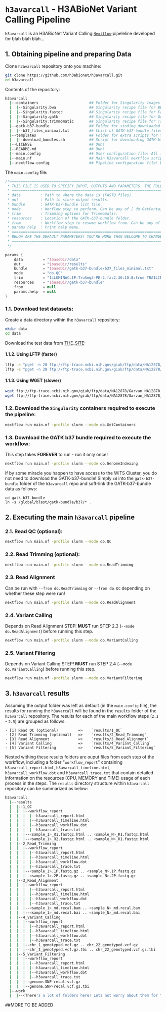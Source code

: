 # `h3avarcall` - H3ABioNet Variant Calling Pipeline
`h3avarcall` is an H3ABioNet Variant Calling [```Nextflow```](https://www.nextflow.io/) pipeleline developed for blah blah blah...

## 1. Obtaining pipeline and preparing Data
Clone `h3avarcall` repository onto you machine:
```bash
git clone https://github.com/h3abionet/h3avarcall.git
cd h3avarcall
```
Contents of the repository:
```bash
h3avarcall
  |--containers                       ## Folder for Singularity images and recipes (in case you want to build yourself). All downloaded images go here!
  |  |--Singularity.bwa               ## Singularity recipe file for BWA and Samtools.
  |  |--Singularity.fastqc            ## Singularity recipe file for FastQC.
  |  |--Singularity.gatk              ## Singularity recipe file for GATK and tabix.
  |  |--Singularity.trimmomatic       ## Singularity recipe file for Trimmimatic.
  |--gatk-b37-bundle                  ## Folder for stoding downloaded GATK-b37-bundle files.
  |  |--b37_files_minimal.txt         ## LList of GATK-b37-bundle files to be downloaded (bundle TOO BIG! Only selected files needed for the workflow). 
  |--templates                        ## Folder for extra scripts for the workflow.
  |  |--download_bundles.sh           ## Script for downloading GATK-b37-bundle.
  |--LICENSE                          ## Duh!
  |--README.md                        ## Duh!
  |--main.config                      ## User configuration file! All inputs, outputs and options GO HERE!! ONLY file that SHOULD be modified by user!
  |--main.nf                          ## Main h3avarcall nextflow scripts.
  |--nextflow.config                  ## Pipeline configuration file! DO NOT EDIT!!!
```
The `main.config` file:
```groovy
/*==================================================================================================
 * THIS FILE IS USED TO SPECIFY INPUT, OUTPUTS AND PARAMETERS. THE FOLLOWING OPTIONS ARE THE ALLOWED:
 * ==================================================================================================
 * data         : Path to where the data is (FASTQ files).
 * out          : Path to store output results.
 * bundle       : GATK-b37-bundle list file.
 * mode         : Worflow step to perform. Can be any of [ do.GetContainers | do.GenomeIndexing | do.QC | do.ReadTrimming | do.ReadAlignment | do.VarianCalling | do.VariantFiltering ].
 * trim         : Trimming options for Trimmomatic.
 * resources    : Location of the GATK-b37-bundle folder.
 * from         : Workflow step to resume workflow from. Can be any of [ do.QC | do.ReadTrimming | do.ReadAlignment | do.VarianCalling | do.VariantFiltering ].
 * params.help  : Print help menu.
 * ==================================================================================================
 * BELOW ARE THE DEFAULT PARAMETERS! YOU'RE MORE THAN WELCOME TO CHANGE AS DESIRED!
 * ==================================================================================================
 */

params {
    data         = "$baseDir/data"
    out          = "$baseDir/results"
    bundle       = "$baseDir/gatk-b37-bundle/b37_files_minimal.txt"
    mode         = "do.QC"
    trim         = "ILLUMINACLIP:TruSeq3-PE-2.fa:2:30:10:8:true TRAILING:28 MINLEN:40"
    resources    = "$baseDir/gatk-b37-bundle"
    from         = null
    params.help  = null
}

```

### 1.1. Download test datasets:
Create a data directory within the `h3avarcall` repository:
```bash
mkdir data
cd data
```
Download the test data from [THE_SITE](http://thesite.com):
#### 1.1.2. Using LFTP (faster)
```bash
lftp -e "pget -n 20 ftp://ftp-trace.ncbi.nih.gov/giab/ftp/data/NA12878/Garvan_NA12878_HG001_HiSeq_Exome/NIST7035_TAAGGCGA_L001_R1_001.fastq.gz; bye"
lftp -e "pget -n 20 ftp://ftp-trace.ncbi.nih.gov/giab/ftp/data/NA12878/Garvan_NA12878_HG001_HiSeq_Exome/NIST7035_TAAGGCGA_L001_R2_001.fastq.gz; bye"
```

#### 1.1.3. Using WGET (slower)
```bash
wget ftp://ftp-trace.ncbi.nih.gov/giab/ftp/data/NA12878/Garvan_NA12878_HG001_HiSeq_Exome/NIST7035_TAAGGCGA_L001_R1_001.fastq.gz
wget ftp://ftp-trace.ncbi.nih.gov/giab/ftp/data/NA12878/Garvan_NA12878_HG001_HiSeq_Exome/NIST7035_TAAGGCGA_L001_R2_001.fastq.gz
```

### 1.2. Download the `Singularity` containers required to execute the pipeline:
```bash
nextflow run main.nf -profile slurm --mode do.GetContainers
```

### 1.3. Download the GATK b37 bundle required to execute the workflow:
This step takes **FOREVER** to run - run it only once!

```bash
nextflow run main.nf -profile slurm --mode do.GenomeIndexing
```
If by some miracle you happen to have access to the WITS Cluster, you do not need to download the GATK-b37-bundle! Simply `cd` into the `gatk-b37-bundle` folder of the `h3avarcall` repo and soft-link the GATK-b37-bundle data as follows: 
```
cd gatk-b37-bundle
ln -s /global/blast/gatk-bundle/b37/* .
```

## 2. Executing the main `h3avarcall` pipeline

### 2.1. Read QC (optional):
```bash
nextflow run main.nf -profile slurm --mode do.QC
```

### 2.2. Read Trimming (optional):
```bash
nextflow run main.nf -profile slurm --mode do.ReadTrimming
```

### 2.3. Read Alignment
Can be run with `--from do.ReadTrimming` or `--from do.QC` depending on whether these step were run! 
```bash
nextflow run main.nf -profile slurm --mode do.ReadAlignment
```

### 2.4. Variant Calling
Depends on Read Alignment STEP! **MUST** run STEP 2.3 (`--mode do.ReadAlignment`) before running this step.
```bash
nextflow run main.nf -profile slurm --mode do.VariantCalling 
```
### 2.5. Variant Filtering
Depends on Variant Calling STEP! **MUST** run STEP 2.4 (`--mode do.VariantCalling`) before running this step.
```bash
nextflow run main.nf -profile slurm --mode do.VariantFiltering 
```

## 3. `h3avarcall` results
Assuming the output folder was left as default (in the `main.config` file), the results for running the `h3avarcall` will be found in the `results` folder of the `h3avarcall` repository. The results for each of the main workflow steps (`2.1` - `2.5`) are grouped as follows:
```
- [1] Read QC (optional)         =>    `results/1_QC`
- [2] Read Trimming (optional)   =>    `results/2_Read_Trimming`
- [3] Read Alignment             =>    `results/3_Read_Alignment`
- [4] Variant Calling            =>    `results/4_Variant_Calling`
- [5] Variant Filtering          =>    `results/5_Variant_Filtering`
```

Nested withing these results folders are ouput files from each step of the workflow, including a folder "`workflow_report`" containing `h3avarcall_report.html`, `h3avarcall_timeline.html`, `h3avarcall_workflow.dot` and `h3avarcall_trace.txt` that contain detailed information on the resources (CPU, MEMORY and TIME) usage of each process in the steps. The `results` directory structure within `h3avarcall` repository can be summarized as below:

```bash
h3avarcall
  |--results
  |  |--1_QC
  |  |  |--workflow_report
  |  |  |  |--h3avarcall_report.html
  |  |  |  |--h3avarcall_timeline.html
  |  |  |  |--h3avarcall_workflow.dot
  |  |  |  |--h3avarcall_trace.txt
  |  |  |--<sample_1>_R1.fastqc.html .. <sample_N>_R1.fastqc.html
  |  |  |--<sample_1>_R2.fastqc.html .. <sample_N>_R1.fastqc.html
  |  |--2_Read_Trimming
  |  |  |--workflow_report
  |  |  |  |--h3avarcall_report.html
  |  |  |  |--h3avarcall_timeline.html
  |  |  |  |--h3avarcall_workflow.dot
  |  |  |  |--h3avarcall_trace.txt
  |  |  |--<sample_1>.1P.fastq.gz .. <sample_N>.1P.fastq.gz
  |  |  |--<sample_1>.2P.fastq.gz .. <sample_N>.2P.fastq.gz
  |  |--3_Read_Alignment
  |  |  |--workflow_report
  |  |  |  |--h3avarcall_report.html
  |  |  |  |--h3avarcall_timeline.html
  |  |  |  |--h3avarcall_workflow.dot
  |  |  |  |--h3avarcall_trace.txt
  |  |  |--<sample_1>_md.recal.bam .. <sample_N>_md.recal.bam
  |  |  |--<sample_1>_md.recal.bai .. <sample_N>_md.recal.bai
  |  |--4_Variant_Calling
  |  |  |--workflow_report
  |  |  |  |--h3avarcall_report.html
  |  |  |  |--h3avarcall_timeline.html
  |  |  |  |--h3avarcall_workflow.dot
  |  |  |  |--h3avarcall_trace.txt
  |  |  |--chr_1_genotyped.vcf.gz .. chr_22_genotyped.vcf.gz
  |  |  |--chr_1_genotyped.vcf.gz.tbi .. chr_22_genotyped.vcf.gz.tbi
  |  |--5_Variant_Filtering
  |  |  |--workflow_report
  |  |  |  |--h3avarcall_report.html
  |  |  |  |--h3avarcall_timeline.html
  |  |  |  |--h3avarcall_workflow.dot
  |  |  |  |--h3avarcall_trace.txt
  |  |  |--genome.SNP-recal.vcf.gz
  |  |  |--genome.SNP-recal.vcf.gz.tbi
  |--work
  |  |--<There's a lot of folders here! Lets not worry about them for today!>
```
##MORE TO BE ADDED
